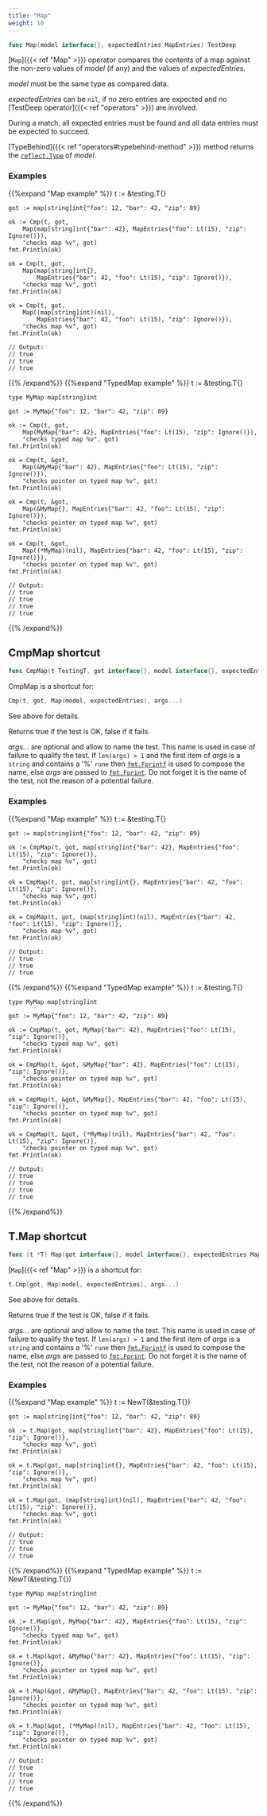 ```yaml
---
title: "Map"
weight: 10
---
```


```go
func Map(model interface{}, expectedEntries MapEntries) TestDeep
```

[`Map`]({{< ref "Map" >}}) operator compares the contents of a map against the non-zero
values of *model* (if any) and the values of *expectedEntries*.

*model* must be the same type as compared data.

*expectedEntries* can be `nil`, if no zero entries are expected and
no [TestDeep operator]({{< ref "operators" >}}) are involved.

During a match, all expected entries must be found and all data
entries must be expected to succeed.

[TypeBehind]({{< ref "operators#typebehind-method" >}}) method returns the [`reflect.Type`](https://golang.org/pkg/reflect/#Type) of *model*.


### Examples

{{%expand "Map example" %}}	t := &testing.T{}

	got := map[string]int{"foo": 12, "bar": 42, "zip": 89}

	ok := Cmp(t, got,
		Map(map[string]int{"bar": 42}, MapEntries{"foo": Lt(15), "zip": Ignore()}),
		"checks map %v", got)
	fmt.Println(ok)

	ok = Cmp(t, got,
		Map(map[string]int{},
			MapEntries{"bar": 42, "foo": Lt(15), "zip": Ignore()}),
		"checks map %v", got)
	fmt.Println(ok)

	ok = Cmp(t, got,
		Map((map[string]int)(nil),
			MapEntries{"bar": 42, "foo": Lt(15), "zip": Ignore()}),
		"checks map %v", got)
	fmt.Println(ok)

	// Output:
	// true
	// true
	// true
{{% /expand%}}
{{%expand "TypedMap example" %}}	t := &testing.T{}

	type MyMap map[string]int

	got := MyMap{"foo": 12, "bar": 42, "zip": 89}

	ok := Cmp(t, got,
		Map(MyMap{"bar": 42}, MapEntries{"foo": Lt(15), "zip": Ignore()}),
		"checks typed map %v", got)
	fmt.Println(ok)

	ok = Cmp(t, &got,
		Map(&MyMap{"bar": 42}, MapEntries{"foo": Lt(15), "zip": Ignore()}),
		"checks pointer on typed map %v", got)
	fmt.Println(ok)

	ok = Cmp(t, &got,
		Map(&MyMap{}, MapEntries{"bar": 42, "foo": Lt(15), "zip": Ignore()}),
		"checks pointer on typed map %v", got)
	fmt.Println(ok)

	ok = Cmp(t, &got,
		Map((*MyMap)(nil), MapEntries{"bar": 42, "foo": Lt(15), "zip": Ignore()}),
		"checks pointer on typed map %v", got)
	fmt.Println(ok)

	// Output:
	// true
	// true
	// true
	// true
{{% /expand%}}
## CmpMap shortcut

```go
func CmpMap(t TestingT, got interface{}, model interface{}, expectedEntries MapEntries, args ...interface{}) bool
```

CmpMap is a shortcut for:

```go
Cmp(t, got, Map(model, expectedEntries), args...)
```

See above for details.

Returns true if the test is OK, false if it fails.

*args...* are optional and allow to name the test. This name is
used in case of failure to qualify the test. If `len(args) > 1` and
the first item of *args* is a `string` and contains a '%' `rune` then
[`fmt.Fprintf`](https://golang.org/pkg/fmt/#Fprintf) is used to compose the name, else *args* are passed to
[`fmt.Fprint`](https://golang.org/pkg/fmt/#Fprint). Do not forget it is the name of the test, not the
reason of a potential failure.


### Examples

{{%expand "Map example" %}}	t := &testing.T{}

	got := map[string]int{"foo": 12, "bar": 42, "zip": 89}

	ok := CmpMap(t, got, map[string]int{"bar": 42}, MapEntries{"foo": Lt(15), "zip": Ignore()},
		"checks map %v", got)
	fmt.Println(ok)

	ok = CmpMap(t, got, map[string]int{}, MapEntries{"bar": 42, "foo": Lt(15), "zip": Ignore()},
		"checks map %v", got)
	fmt.Println(ok)

	ok = CmpMap(t, got, (map[string]int)(nil), MapEntries{"bar": 42, "foo": Lt(15), "zip": Ignore()},
		"checks map %v", got)
	fmt.Println(ok)

	// Output:
	// true
	// true
	// true
{{% /expand%}}
{{%expand "TypedMap example" %}}	t := &testing.T{}

	type MyMap map[string]int

	got := MyMap{"foo": 12, "bar": 42, "zip": 89}

	ok := CmpMap(t, got, MyMap{"bar": 42}, MapEntries{"foo": Lt(15), "zip": Ignore()},
		"checks typed map %v", got)
	fmt.Println(ok)

	ok = CmpMap(t, &got, &MyMap{"bar": 42}, MapEntries{"foo": Lt(15), "zip": Ignore()},
		"checks pointer on typed map %v", got)
	fmt.Println(ok)

	ok = CmpMap(t, &got, &MyMap{}, MapEntries{"bar": 42, "foo": Lt(15), "zip": Ignore()},
		"checks pointer on typed map %v", got)
	fmt.Println(ok)

	ok = CmpMap(t, &got, (*MyMap)(nil), MapEntries{"bar": 42, "foo": Lt(15), "zip": Ignore()},
		"checks pointer on typed map %v", got)
	fmt.Println(ok)

	// Output:
	// true
	// true
	// true
	// true
{{% /expand%}}
## T.Map shortcut

```go
func (t *T) Map(got interface{}, model interface{}, expectedEntries MapEntries, args ...interface{}) bool
```

[`Map`]({{< ref "Map" >}}) is a shortcut for:

```go
t.Cmp(got, Map(model, expectedEntries), args...)
```

See above for details.

Returns true if the test is OK, false if it fails.

*args...* are optional and allow to name the test. This name is
used in case of failure to qualify the test. If `len(args) > 1` and
the first item of *args* is a `string` and contains a '%' `rune` then
[`fmt.Fprintf`](https://golang.org/pkg/fmt/#Fprintf) is used to compose the name, else *args* are passed to
[`fmt.Fprint`](https://golang.org/pkg/fmt/#Fprint). Do not forget it is the name of the test, not the
reason of a potential failure.


### Examples

{{%expand "Map example" %}}	t := NewT(&testing.T{})

	got := map[string]int{"foo": 12, "bar": 42, "zip": 89}

	ok := t.Map(got, map[string]int{"bar": 42}, MapEntries{"foo": Lt(15), "zip": Ignore()},
		"checks map %v", got)
	fmt.Println(ok)

	ok = t.Map(got, map[string]int{}, MapEntries{"bar": 42, "foo": Lt(15), "zip": Ignore()},
		"checks map %v", got)
	fmt.Println(ok)

	ok = t.Map(got, (map[string]int)(nil), MapEntries{"bar": 42, "foo": Lt(15), "zip": Ignore()},
		"checks map %v", got)
	fmt.Println(ok)

	// Output:
	// true
	// true
	// true
{{% /expand%}}
{{%expand "TypedMap example" %}}	t := NewT(&testing.T{})

	type MyMap map[string]int

	got := MyMap{"foo": 12, "bar": 42, "zip": 89}

	ok := t.Map(got, MyMap{"bar": 42}, MapEntries{"foo": Lt(15), "zip": Ignore()},
		"checks typed map %v", got)
	fmt.Println(ok)

	ok = t.Map(&got, &MyMap{"bar": 42}, MapEntries{"foo": Lt(15), "zip": Ignore()},
		"checks pointer on typed map %v", got)
	fmt.Println(ok)

	ok = t.Map(&got, &MyMap{}, MapEntries{"bar": 42, "foo": Lt(15), "zip": Ignore()},
		"checks pointer on typed map %v", got)
	fmt.Println(ok)

	ok = t.Map(&got, (*MyMap)(nil), MapEntries{"bar": 42, "foo": Lt(15), "zip": Ignore()},
		"checks pointer on typed map %v", got)
	fmt.Println(ok)

	// Output:
	// true
	// true
	// true
	// true
{{% /expand%}}
